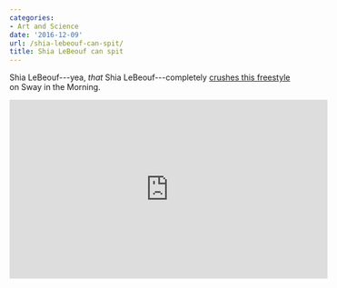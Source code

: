 ```yaml
---
categories:
- Art and Science
date: '2016-12-09'
url: /shia-lebeouf-can-spit/
title: Shia LeBeouf can spit
---
```


Shia LeBeouf---yea, *that* Shia LeBeouf---completely [crushes this freestyle](https://www.youtube.com/watch?v=l161Qqc5lUk) on Sway in the Morning.

<div class="fluid-vids"><iframe width="560" height="315" src="https://www.youtube.com/embed/l161Qqc5lUk?rel=0" frameborder="0" allowfullscreen></iframe></div>